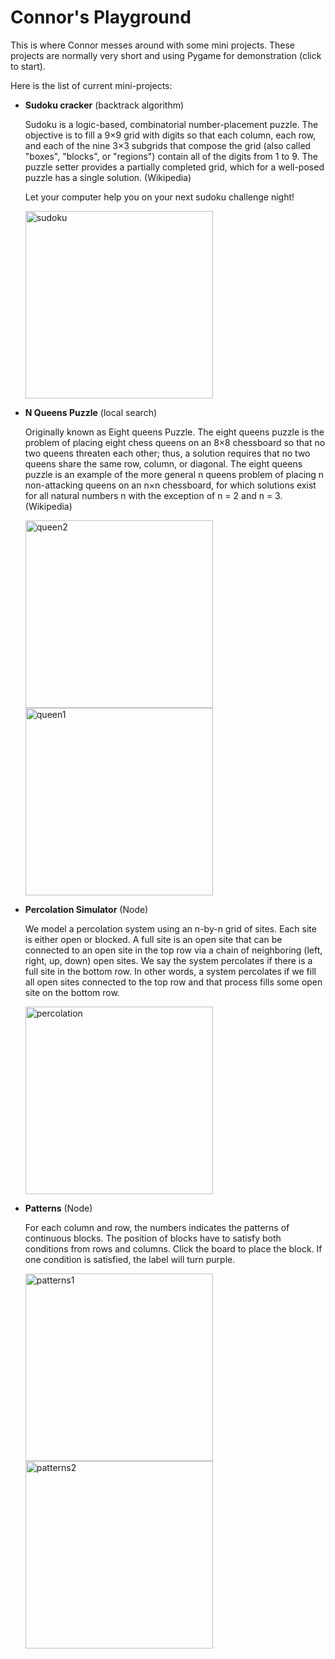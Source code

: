 # Connor's Playground

This is where Connor messes around with some mini projects. These projects are normally very short and using Pygame for demonstration (click to start).

Here is the list of current mini-projects:
- **Sudoku cracker** (backtrack algorithm)

  Sudoku is a logic-based, combinatorial number-placement puzzle. The objective is to fill a 9×9 grid with digits so that each column, each row, and each of the nine 3×3 subgrids that compose the grid (also called "boxes", "blocks", or "regions") contain all of the digits from 1 to 9. The puzzle setter provides a partially completed grid, which for a well-posed puzzle has a single solution. (Wikipedia)
  
  Let your computer help you on your next sudoku challenge night!

  <div>
      <img src="https://tech.connorx.wang/images/mini_project/sudoku.png" alt="sudoku" width="300"/>
  </div>


- **N Queens Puzzle** (local search)
  
  Originally known as Eight queens Puzzle. The eight queens puzzle is the problem of placing eight chess queens on an 8×8 chessboard so that no two queens threaten each other; thus, a solution requires that no two queens share the same row, column, or diagonal. The eight queens puzzle is an example of the more general n queens problem of placing n non-attacking queens on an n×n chessboard, for which solutions exist for all natural numbers n with the exception of n = 2 and n = 3. (Wikipedia)
  
  <div>
      <img src="https://tech.connorx.wang/images/mini_project/queen2.png" alt="queen2" height="300"/>
      <img src="https://tech.connorx.wang/images/mini_project/queen1.png" alt="queen1" height="300"/>
  </div>
  
  
- **Percolation Simulator** (Node)
  
  We model a percolation system using an n-by-n grid of sites. Each site is either open or blocked. A full site is an open site that can be connected to an open site in the top row via a chain of neighboring (left, right, up, down) open sites. We say the system percolates if there is a full site in the bottom row. In other words, a system percolates if we fill all open sites connected to the top row and that process fills some open site on the bottom row. 
  
  <div>
      <img src="https://tech.connorx.wang/images/mini_project/percolation.png" alt="percolation" height="300"/>
  </div>

- **Patterns** (Node)
  
  For each column and row, the numbers indicates the patterns of continuous blocks. The position of blocks have to satisfy both conditions from rows and columns. Click the board to place the block. If one condition is satisfied, the label will turn purple.
  
  <div>
      <img src="https://tech.connorx.wang/images/mini_project/patterns1.png" alt="patterns1" height="300"/>
      <img src="https://tech.connorx.wang/images/mini_project/patterns2.png" alt="patterns2" height="300"/>
  </div>
